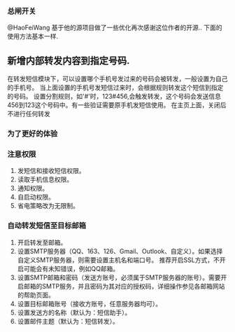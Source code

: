 ### 总闸开关

@HaoFeiWang 基于他的源项目做了一些优化再次感谢这位作者的开源..
下面的使用方法基本一样.

## 新增内部转发内容到指定号码.

在转发短信模块下，可以设置哪个手机号发过来的号码会被转发，一般设置为自己的手机号。
当上面设置的手机号发短信过来时，会根据规则转发这个短信到指定的号码。
设置分割规则，如'#'时，123#456,会触发转发，这个号码会发送信息456到123这个号码中。有一些验证需要原手机发短信使用。
在主页上面，关闭后不进行任何转发

### 为了更好的体验
### 注意权限
1. 发短信和接收短信权限。
2. 读取手机信息权限。
2. 通知权限。
3. 自启动权限。
4. 省电策略改为无限制。

### 自动转发短信至目标邮箱

1. 开启转发至邮箱。
2. 设置SMTP服务器（QQ、163、126、Gmail、Outlook、自定义）。如果选择自定义SMTP服务器，则需要设置主机名和端口号。
   推荐开启SSL方式，不开启可能会有未知错误，例如QQ邮箱。
3. 设置SMTP邮箱和密码（发送方账号，必须属于SMTP服务器的账号）。需要开启邮箱的SMTP服务，并且密码为其对应的授权码，详细操作参见各邮箱网站的帮助页面。
4. 设置目标邮箱账号（接收方账号，任意服务器均可）。
5. 设置发送方的名称（默认为：短信助手）。
6. 设置邮件主题（默认为：短信转发）。
